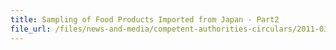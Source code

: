 ```yaml
---
title: Sampling of Food Products Imported from Japan - Part2 
file_url: /files/news-and-media/competent-authorities-circulars/2011-03-22-CA.pdf
---
```

